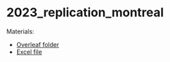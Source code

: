 # 2023_replication_montreal

Materials: 
- [Overleaf folder](https://www.overleaf.com/7998363151bbydtfnhnbft)
- [Excel file](https://eui1-my.sharepoint.com/:x:/g/personal/pau_grau_eui_eu/ETBw59lIziVLpgjgtrjTjpMB3q3eoqpuMLjqKJOTZpCSlQ?e=A2mEfg)
